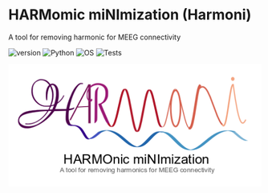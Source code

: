 # HARMomic miNImization (Harmoni)
A tool for removing harmonic for MEEG connectivity

![version](https://img.shields.io/badge/version-0.0.1-blue)
![Python](https://img.shields.io/badge/Python-3.6-green)
![OS](https://img.shields.io/badge/OS-Linux-yellow)
![Tests](https://github.com/harmonic-minimization/harmoni/actions/workflows/tests.yml/badge.svg)

<p align="center">
  <img src="harmoni_logo.png"/>
</p>
